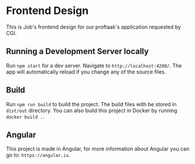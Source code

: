 # Frontend Design

This is Job's frontend design for our proftaak's application requested by CGI.

## Running a Development Server locally

Run `npm start` for a dev server. Navigate to `http://localhost:4200/`. The app will automatically reload if you change any of the source files.

## Build

Run `npm run build` to build the project. The build files with be stored in `dist/out` directory. You can also build this project in Docker by running `docker build .`.

## Angular
This project is made in Angular, for more information about Angular you can go to: `https://angular.io`.